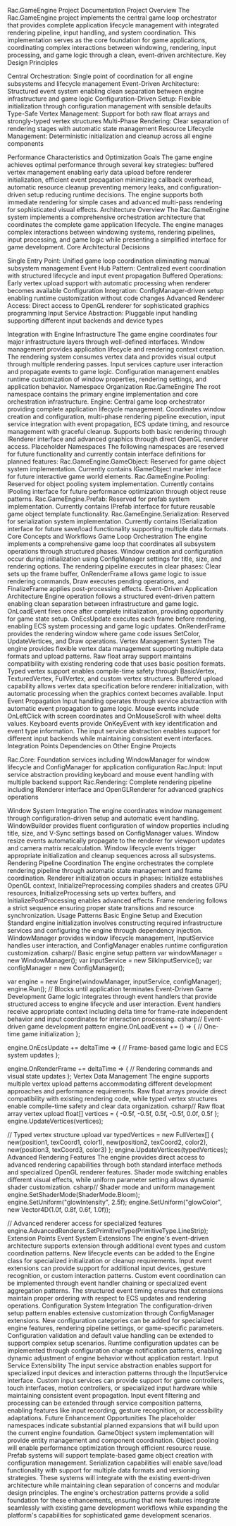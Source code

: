 Rac.GameEngine Project Documentation
Project Overview
The Rac.GameEngine project implements the central game loop orchestrator that provides complete application lifecycle management with integrated rendering pipeline, input handling, and system coordination. This implementation serves as the core foundation for game applications, coordinating complex interactions between windowing, rendering, input processing, and game logic through a clean, event-driven architecture.
Key Design Principles

Central Orchestration: Single point of coordination for all engine subsystems and lifecycle management
Event-Driven Architecture: Structured event system enabling clean separation between engine infrastructure and game logic
Configuration-Driven Setup: Flexible initialization through configuration management with sensible defaults
Type-Safe Vertex Management: Support for both raw float arrays and strongly-typed vertex structures
Multi-Phase Rendering: Clear separation of rendering stages with automatic state management
Resource Lifecycle Management: Deterministic initialization and cleanup across all engine components

Performance Characteristics and Optimization Goals
The game engine achieves optimal performance through several key strategies: buffered vertex management enabling early data upload before renderer initialization, efficient event propagation minimizing callback overhead, automatic resource cleanup preventing memory leaks, and configuration-driven setup reducing runtime decisions. The engine supports both immediate rendering for simple cases and advanced multi-pass rendering for sophisticated visual effects.
Architecture Overview
The Rac.GameEngine system implements a comprehensive orchestration architecture that coordinates the complete game application lifecycle. The engine manages complex interactions between windowing systems, rendering pipelines, input processing, and game logic while presenting a simplified interface for game development.
Core Architectural Decisions

Single Entry Point: Unified game loop coordination eliminating manual subsystem management
Event Hub Pattern: Centralized event coordination with structured lifecycle and input event propagation
Buffered Operations: Early vertex upload support with automatic processing when renderer becomes available
Configuration Integration: ConfigManager-driven setup enabling runtime customization without code changes
Advanced Renderer Access: Direct access to OpenGL renderer for sophisticated graphics programming
Input Service Abstraction: Pluggable input handling supporting different input backends and device types

Integration with Engine Infrastructure
The game engine coordinates four major infrastructure layers through well-defined interfaces. Window management provides application lifecycle and rendering context creation. The rendering system consumes vertex data and provides visual output through multiple rendering passes. Input services capture user interaction and propagate events to game logic. Configuration management enables runtime customization of window properties, rendering settings, and application behavior.
Namespace Organization
Rac.GameEngine
The root namespace contains the primary engine implementation and core orchestration infrastructure.
Engine: Central game loop orchestrator providing complete application lifecycle management. Coordinates window creation and configuration, multi-phase rendering pipeline execution, input service integration with event propagation, ECS update timing, and resource management with graceful cleanup. Supports both basic rendering through IRenderer interface and advanced graphics through direct OpenGL renderer access.
Placeholder Namespaces
The following namespaces are reserved for future functionality and currently contain interface definitions for planned features:
Rac.GameEngine.GameObject: Reserved for game object system implementation. Currently contains IGameObject marker interface for future interactive game world elements.
Rac.GameEngine.Pooling: Reserved for object pooling system implementation. Currently contains IPooling interface for future performance optimization through object reuse patterns.
Rac.GameEngine.Prefab: Reserved for prefab system implementation. Currently contains IPrefab interface for future reusable game object template functionality.
Rac.GameEngine.Serialization: Reserved for serialization system implementation. Currently contains ISerialization interface for future save/load functionality supporting multiple data formats.
Core Concepts and Workflows
Game Loop Orchestration
The engine implements a comprehensive game loop that coordinates all subsystem operations through structured phases. Window creation and configuration occur during initialization using ConfigManager settings for title, size, and rendering options. The rendering pipeline executes in clear phases: Clear sets up the frame buffer, OnRenderFrame allows game logic to issue rendering commands, Draw executes pending operations, and FinalizeFrame applies post-processing effects.
Event-Driven Application Architecture
Engine operation follows a structured event-driven pattern enabling clean separation between infrastructure and game logic. OnLoadEvent fires once after complete initialization, providing opportunity for game state setup. OnEcsUpdate executes each frame before rendering, enabling ECS system processing and game logic updates. OnRenderFrame provides the rendering window where game code issues SetColor, UpdateVertices, and Draw operations.
Vertex Management System
The engine provides flexible vertex data management supporting multiple data formats and upload patterns. Raw float array support maintains compatibility with existing rendering code that uses basic position formats. Typed vertex support enables compile-time safety through BasicVertex, TexturedVertex, FullVertex, and custom vertex structures. Buffered upload capability allows vertex data specification before renderer initialization, with automatic processing when the graphics context becomes available.
Input Event Propagation
Input handling operates through service abstraction with automatic event propagation to game logic. Mouse events include OnLeftClick with screen coordinates and OnMouseScroll with wheel delta values. Keyboard events provide OnKeyEvent with key identification and event type information. The input service abstraction enables support for different input backends while maintaining consistent event interfaces.
Integration Points
Dependencies on Other Engine Projects

Rac.Core: Foundation services including WindowManager for window lifecycle and ConfigManager for application configuration
Rac.Input: Input service abstraction providing keyboard and mouse event handling with multiple backend support
Rac.Rendering: Complete rendering pipeline including IRenderer interface and OpenGLRenderer for advanced graphics operations

Window System Integration
The engine coordinates window management through configuration-driven setup and automatic event handling. WindowBuilder provides fluent configuration of window properties including title, size, and V-Sync settings based on ConfigManager values. Window resize events automatically propagate to the renderer for viewport updates and camera matrix recalculation. Window lifecycle events trigger appropriate initialization and cleanup sequences across all subsystems.
Rendering Pipeline Coordination
The engine orchestrates the complete rendering pipeline through automatic state management and frame coordination. Renderer initialization occurs in phases: Initialize establishes OpenGL context, InitializePreprocessing compiles shaders and creates GPU resources, InitializeProcessing sets up vertex buffers, and InitializePostProcessing enables advanced effects. Frame rendering follows a strict sequence ensuring proper state transitions and resource synchronization.
Usage Patterns
Basic Engine Setup and Execution
Standard engine initialization involves constructing required infrastructure services and configuring the engine through dependency injection. WindowManager provides window lifecycle management, InputService handles user interaction, and ConfigManager enables runtime configuration customization.
csharp// Basic engine setup pattern
var windowManager = new WindowManager();
var inputService = new SilkInputService();
var configManager = new ConfigManager();

var engine = new Engine(windowManager, inputService, configManager);
engine.Run(); // Blocks until application terminates
Event-Driven Game Development
Game logic integrates through event handlers that provide structured access to engine lifecycle and user interaction. Event handlers receive appropriate context including delta time for frame-rate independent behavior and input coordinates for interaction processing.
csharp// Event-driven game development pattern
engine.OnLoadEvent += () => {
// One-time game initialization
};

engine.OnEcsUpdate += deltaTime => {
// Frame-based game logic and ECS system updates
};

engine.OnRenderFrame += deltaTime => {
// Rendering commands and visual state updates
};
Vertex Data Management
The engine supports multiple vertex upload patterns accommodating different development approaches and performance requirements. Raw float arrays provide direct compatibility with existing rendering code, while typed vertex structures enable compile-time safety and clear data organization.
csharp// Raw float array vertex upload
float[] vertices = { -0.5f, -0.5f, 0.5f, -0.5f, 0.0f, 0.5f };
engine.UpdateVertices(vertices);

// Typed vertex structure upload
var typedVertices = new FullVertex[] {
new(position1, texCoord1, color1),
new(position2, texCoord2, color2),
new(position3, texCoord3, color3)
};
engine.UpdateVertices(typedVertices);
Advanced Rendering Features
The engine provides direct access to advanced rendering capabilities through both standard interface methods and specialized OpenGL renderer features. Shader mode switching enables different visual effects, while uniform parameter setting allows dynamic shader customization.
csharp// Shader mode and uniform management
engine.SetShaderMode(ShaderMode.Bloom);
engine.SetUniform("glowIntensity", 2.5f);
engine.SetUniform("glowColor", new Vector4D<float>(1.0f, 0.8f, 0.6f, 1.0f));

// Advanced renderer access for specialized features
engine.AdvancedRenderer.SetPrimitiveType(PrimitiveType.LineStrip);
Extension Points
Event System Extensions
The engine's event-driven architecture supports extension through additional event types and custom coordination patterns. New lifecycle events can be added to the Engine class for specialized initialization or cleanup requirements. Input event extensions can provide support for additional input devices, gesture recognition, or custom interaction patterns.
Custom event coordination can be implemented through event handler chaining or specialized event aggregation patterns. The structured event timing ensures that extensions maintain proper ordering with respect to ECS updates and rendering operations.
Configuration System Integration
The configuration-driven setup pattern enables extensive customization through ConfigManager extensions. New configuration categories can be added for specialized engine features, rendering pipeline settings, or game-specific parameters. Configuration validation and default value handling can be extended to support complex setup scenarios.
Runtime configuration updates can be implemented through configuration change notification patterns, enabling dynamic adjustment of engine behavior without application restart.
Input Service Extensibility
The input service abstraction enables support for specialized input devices and interaction patterns through the IInputService interface. Custom input services can provide support for game controllers, touch interfaces, motion controllers, or specialized input hardware while maintaining consistent event propagation.
Input event filtering and processing can be extended through service composition patterns, enabling features like input recording, gesture recognition, or accessibility adaptations.
Future Enhancement Opportunities
The placeholder namespaces indicate substantial planned expansions that will build upon the current engine foundation. GameObject system implementation will provide entity management and component coordination. Object pooling will enable performance optimization through efficient resource reuse. Prefab systems will support template-based game object creation with configuration management.
Serialization capabilities will enable save/load functionality with support for multiple data formats and versioning strategies. These systems will integrate with the existing event-driven architecture while maintaining clean separation of concerns and modular design principles.
The engine's orchestration patterns provide a solid foundation for these enhancements, ensuring that new features integrate seamlessly with existing game development workflows while expanding the platform's capabilities for sophisticated game development scenarios.